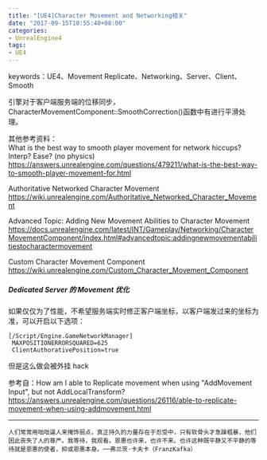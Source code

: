 ```yaml
---
title: "[UE4]Character Movement and Networking相关"
date: "2017-09-15T10:55:40+08:00"
categories:
- UnrealEngine4
tags:
- UE4
---
```


keywords：UE4、Movement Replicate、Networking、Server、Client、Smooth

引擎对于客户端服务端的位移同步，CharacterMovementComponent::SmoothCorrection()函数中有进行平滑处理。


其他参考资料：  
What is the best way to smooth player movement for network hiccups? Interp? Ease? (no physics)  
https://answers.unrealengine.com/questions/479211/what-is-the-best-way-to-smooth-player-movement-for.html

Authoritative Networked Character Movement  
https://wiki.unrealengine.com/Authoritative_Networked_Character_Movement

Advanced Topic: Adding New Movement Abilities to Character Movement  
https://docs.unrealengine.com/latest/INT/Gameplay/Networking/CharacterMovementComponent/index.html#advancedtopic:addingnewmovementabilitiestocharactermovement

Custom Character Movement Component  
https://wiki.unrealengine.com/Custom_Character_Movement_Component

##### Dedicated Server 的 Movement 优化

如果仅仅为了性能，不希望服务端实时修正客户端坐标，以客户端发过来的坐标为准，可以开启以下选项：

    [/Script/Engine.GameNetworkManager]
     MAXPOSITIONERRORSQUARED=625
     ClientAuthorativePosition=true
     
但是这么做会被外挂 hack

参考自：How am I able to Replicate movement when using "AddMovement Input", but not AddLocalTransform?  
https://answers.unrealengine.com/questions/26116/able-to-replicate-movement-when-using-addmovement.html

***
`人们常常用咄咄逼人来掩饰弱点，真正持久的力量存在于忍受中，只有软骨头才急躁粗暴，他们因此丧失了人的尊严。我等待，我观看。恩惠也许来，也许不来。也许这种既平静又不平静的等待就是恩惠的使者，抑或恩惠本身。──弗兰茨·卡夫卡（FranzKafka）`
